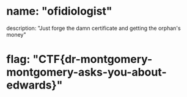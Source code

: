 # name: "ofidiologist"

description: "Just forge the damn certificate and getting the orphan's money"

# flag: "CTF{dr-montgomery-montgomery-asks-you-about-edwards}"
